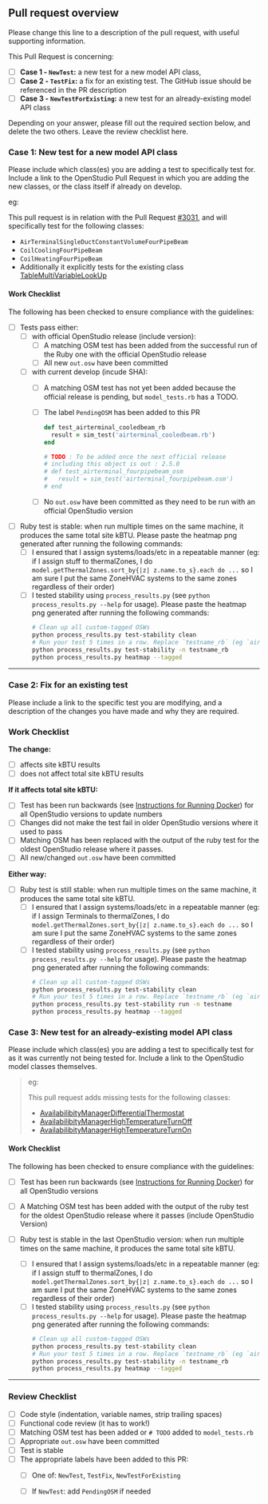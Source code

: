 Pull request overview
---------------------

Please change this line to a description of the pull request, with useful supporting information.

This Pull Request is concerning:

 - [ ] **Case 1 - `NewTest`:** a new test for a new model API class,
 - [ ] **Case 2 - `TestFix`:** a fix for an existing test. The GitHub issue should be referenced in the PR description
 - [ ] **Case 3 - `NewTestForExisting`:** a new test for an already-existing model API class

Depending on your answer, please fill out the required section below, and delete the two others. Leave the review checklist here.


### Case 1: New test for a new model API class

Please include which class(es) you are adding a test to specifically test for.
Include a link to the OpenStudio Pull Request in which you are adding the new classes, or the class itself if already on develop.

eg:

This pull request is in relation with the Pull Request [#3031](https://github.com/NREL/OpenStudio/pull/3031), and  will specifically test for the following classes:
* `AirTerminalSingleDuctConstantVolumeFourPipeBeam`
* `CoilCoolingFourPipeBeam`
* `CoilHeatingFourPipeBeam`
* Additionally it explicitly tests for the existing class [TableMultiVariableLookUp](https://github.com/NREL/OpenStudio/blob/develop/openstudiocore/src/model/TableMultiVariableLookup.hpp)

#### Work Checklist

The following has been checked to ensure compliance with the guidelines:

 - [ ] Tests pass either:
     - [ ] with official OpenStudio release (include version):
         - [ ] A matching OSM test has been added from the successful run of the Ruby one with the official OpenStudio release
         - [ ] All new `out.osw` have been committed

     - [ ] with current develop (incude SHA):
         - [ ] A matching OSM test has not yet been added because the official release is pending, but `model_tests.rb` has a TODO.
         - [ ] The label `PendingOSM` has been added to this PR
            ```ruby
            def test_airterminal_cooledbeam_rb
              result = sim_test('airterminal_cooledbeam.rb')
            end

            # TODO : To be added once the next official release
            # including this object is out : 2.5.0
            # def test_airterminal_fourpipebeam_osm
            #   result = sim_test('airterminal_fourpipebeam.osm')
            # end
            ```
        - [ ] No `out.osw` have been committed as they need to be run with an official OpenStudio version


 - [ ] Ruby test is stable: when run multiple times on the same machine, it produces the same total site kBTU.
    Please paste the heatmap png generated after running the following commands:
     - [ ] I ensured that I assign systems/loads/etc in a repeatable manner (eg: if I assign stuff to thermalZones, I do `model.getThermalZones.sort_by{|z| z.name.to_s}.each do ...` so I am sure I put the same ZoneHVAC systems to the same zones regardless of their order)
     - [ ] I tested stability using `process_results.py` (see `python process_results.py --help` for usage).
     Please paste the heatmap png generated after running the following commands:
        ```bash
        # Clean up all custom-tagged OSWs
        python process_results.py test-stability clean
        # Run your test 5 times in a row. Replace `testname_rb` (eg `airterminal_fourpipebeam_rb`)
        python process_results.py test-stability -n testname_rb
        python process_results.py heatmap --tagged
        ```

----

### Case 2: Fix for an existing test

Please include a link to the specific test you are modifying, and a description of the changes you have made and why they are required.

### Work Checklist

**The change:**
 - [ ] affects site kBTU results
 - [ ] does not affect total site kBTU results

**If it affects total site kBTU:**
 - [ ] Test has been run backwards (see [Instructions for Running Docker](https://github.com/NREL/OpenStudio-resources/blob/develop/doc/Instructions_Docker.md)) for all OpenStudio versions to update numbers
 - [ ] Changes did not make the test fail in older OpenStudio versions where it used to pass
 - [ ] Matching OSM has been replaced with the output of the ruby test for the oldest OpenStudio release where it passes.
 - [ ] All new/changed `out.osw` have been committed

**Either way:**

 - [ ] Ruby test is still stable: when run multiple times on the same machine, it produces the same total site kBTU.
     - [ ] I ensured that I assign systems/loads/etc in a repeatable manner (eg: if I assign Terminals to thermalZones, I do `model.getThermalZones.sort_by{|z| z.name.to_s}.each do ...` so I am sure I put the same ZoneHVAC systems to the same zones regardless of their order)
     - [ ] I tested stability using `process_results.py` (see `python process_results.py --help` for usage).
     Please paste the heatmap png generated after running the following commands:
        ```bash
        # Clean up all custom-tagged OSWs
        python process_results.py test-stability clean
        # Run your test 5 times in a row. Replace `testname_rb` (eg `airterminal_fourpipebeam_rb`)
        python process_results.py test-stability run -n testname
        python process_results.py heatmap --tagged

        ```

### Case 3: New test for an already-existing model API class

Please include which class(es) you are adding a test to specifically test for as it was currently not being tested for.
Include a link to the OpenStudio model classes themselves.

> eg:
>
> This pull request adds missing tests for the following classes:
> *  [AvailabilibityManagerDifferentialThermostat](https://github.com/NREL/OpenStudio/blob/develop/openstudiocore/src/model/AvailabilityManagerDifferentialThermostat.hpp)
> *  [AvailabilibityManagerHighTemperatureTurnOff](https://github.com/NREL/OpenStudio/blob/develop/openstudiocore/src/model/AvailabilityManagerHighTemperatureTurnOff.hpp)
> *  [AvailabilibityManagerHighTemperatureTurnOn](https://github.com/NREL/OpenStudio/blob/develop/openstudiocore/src/model/AvailabilityManagerHighTemperatureTurnOn.hpp)

#### Work Checklist

The following has been checked to ensure compliance with the guidelines:

 - [ ] Test has been run backwards (see [Instructions for Running Docker](https://github.com/NREL/OpenStudio-resources/blob/develop/doc/Instructions_Docker.md)) for all OpenStudio versions
 - [ ] A Matching OSM test has been added with the output of the ruby test for the oldest OpenStudio release where it passes (include OpenStudio Version)

 - [ ] Ruby test is stable in the last OpenStudio version: when run multiple times on the same machine, it produces the same total site kBTU.
    - [ ] I ensured that I assign systems/loads/etc in a repeatable manner (eg: if I assign stuff to thermalZones, I do `model.getThermalZones.sort_by{|z| z.name.to_s}.each do ...` so I am sure I put the same ZoneHVAC systems to the same zones regardless of their order)
     - [ ] I tested stability using `process_results.py` (see `python process_results.py --help` for usage).
     Please paste the heatmap png generated after running the following commands:
        ```bash
        # Clean up all custom-tagged OSWs
        python process_results.py test-stability clean
        # Run your test 5 times in a row. Replace `testname_rb` (eg `airterminal_fourpipebeam_rb`)
        python process_results.py test-stability -n testname_rb
        python process_results.py heatmap --tagged

        ```

----------------------------------------------------------------------------------------------------------

### Review Checklist

 - [ ] Code style (indentation, variable names, strip trailing spaces)
 - [ ] Functional code review (it has to work!)
 - [ ] Matching OSM test has been added or `# TODO` added to `model_tests.rb`
 - [ ] Appropriate `out.osw` have been committed
 - [ ] Test is stable
 - [ ] The appropriate labels have been added to this PR:
   - [ ] One of: `NewTest`, `TestFix`, `NewTestForExisting`
   - [ ] If `NewTest`: add `PendingOSM` if needed

